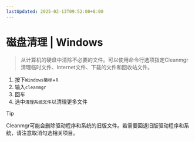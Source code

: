 ```yaml
---
lastUpdated: 2025-02-13T09:52:00+8:00
---
```


# 磁盘清理 | Windows

> 从计算机的硬盘中清除不必要的文件。可以使用命令行选项指定Cleanmgr清理临时文件、Internet文件、下载的文件和回收站文件。

1. 按下`Windows徽标`+`R`
2. 输入`cleanmgr`
3. 回车
4. 选中`清理系统文件`以清理更多文件

> [!TIP]
> Cleanmgr可能会删除驱动程序和系统的旧版文件。若需要回退旧版驱动程序和系统，请注意取消勾选相关项目。
